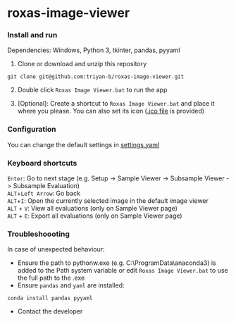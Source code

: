 # roxas-image-viewer

### Install and run

Dependencies: Windows, Python 3, tkinter, pandas, pyyaml

1. Clone or download and unzip this repository

```
git clone git@github.com:triyan-b/roxas-image-viewer.git
```

2. Double click `Roxas Image Viewer.bat` to run the app

3. [Optional]: Create a shortcut to `Roxas Image Viewer.bat` and place it where you please. You can also set its icon ([.ico file](icon.ico) is provided)

### Configuration

You can change the default settings in [settings.yaml](settings.yaml)

### Keyboard shortcuts

`Enter`: Go to next stage (e.g. Setup -> Sample Viewer -> Subsample Viewer -> Subsample Evaluation)  
`ALT`+`Left Arrow`: Go back  
`ALT`+`I`: Open the currently selected image in the default image viewer  
`ALT` + `V`: View all evaluations (only on Sample Viewer page)  
`ALT` + `E`: Export all evaluations (only on Sample Viewer page)  

### Troubleshoooting

In case of unexpected behaviour:

- Ensure the path to pythonw.exe (e.g. C:\ProgramData\anaconda3) is added to the Path system variable or edit `Roxas Image Viewer.bat` to use the full path to the .exe
- Ensure `pandas` and `yaml` are installed:
```
conda install pandas pyyaml
```
- Contact the developer
